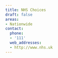 ```yaml
---
title: NHS Choices
draft: false
areas:
- Nationwide
contact:
  phone:
  - '111'
  web_addresses:
  - http://www.nhs.uk
---
```


